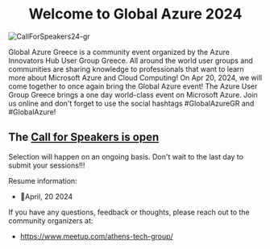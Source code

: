<h1 align="center">Welcome to Global Azure 2024</h1>


![CallForSpeakers24-gr](https://github.com/passadis/azure-innovators/assets/53148138/d1b09598-fe27-41ae-82a4-1b57ad089142)

Global Azure Greece is a community event organized by the Azure Innovators Hub User Group Greece. All around the world user groups and communities are sharing knowledge to professionals that want to learn more about Microsoft Azure and Cloud Computing! On Apr 20, 2024, we will come together to once again bring the Global Azure event! The Azure User Group Greece brings a one day world-class event on Microsoft Azure. Join us online and don't forget to use the social hashtags #GlobalAzureGR and #GlobalAzure!

## The [Call for Speakers is open](https://sessionize.com/global-azure-greece-2024/)
Selection will happen on an ongoing basis. Don't wait to the last day to submit your sessions!!!

Resume information:
* 📅April, 20 2024


If you have any questions, feedback or thoughts, please reach out to the community organizers at:
* https://www.meetup.com/athens-tech-group/
